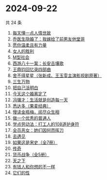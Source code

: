 # 2024-09-22

共 24 条

<!-- BEGIN WEREAD -->
<!-- 最后更新时间 2024-09-22 07:13:00 +0800 -->
1. [每天懂一点人情世故](https://weread.qq.com/web/bookDetail/89c325f0565ef389c40e87c)
1. [乔医生隐婚了：我嫁给了前男友他堂哥](https://weread.qq.com/web/bookDetail/c8032b40813ab7c1eg018e31)
1. [愿你温柔且有力量](https://weread.qq.com/web/bookDetail/a4732dd0813ab83d5g0174e6)
1. [女人的胜利](https://weread.qq.com/web/bookDetail/50132dc0813ab937dg0158cf)
1. [M型社会](https://weread.qq.com/web/bookDetail/f313231072744bcaf3154c2)
1. [西游八十一案：长安击壤歌](https://weread.qq.com/web/bookDetail/564329b0813ab930bg0181e6)
1. [王鼎钧回忆录四部曲](https://weread.qq.com/web/bookDetail/e2932a405df377e29668fff)
1. [舍不得星星（张新成、王玉雯主演影视剧原著）](https://weread.qq.com/web/bookDetail/3fc327d0813ab9311g0186b7)
1. [三生万物](https://weread.qq.com/web/bookDetail/48432b50813ab9339g013f3f)
1. [把自己活明白](https://weread.qq.com/web/bookDetail/02032cd0813ab9352g015dd4)
1. [今天这个婚离定了](https://weread.qq.com/web/bookDetail/28b32630813ab9349g013331)
1. [冯骥才：生活就是创造每一天](https://weread.qq.com/web/bookDetail/8a132890813ab9310g0154b4)
1. [悉达多（果麦经典）](https://weread.qq.com/web/bookDetail/3a832f705d0d1f3a8ec72ff)
1. [慢读金瓶梅，阅尽众生相](https://weread.qq.com/web/bookDetail/f5232170813ab92d3g01499d)
1. [做一个优秀的普通人](https://weread.qq.com/web/bookDetail/9eb32f30813ab8721g01266a)
1. [学点劳动法：打工人的108道护身符](https://weread.qq.com/web/bookDetail/bb332b10813ab9154g01805e)
1. [全员恶女：她们因何而挥刀](https://weread.qq.com/web/bookDetail/60b32170813ab9330g0171f9)
1. [去遇见](https://weread.qq.com/web/bookDetail/a3d32170813ab907fg0154f3)
1. [如果这是宋史（全7册）](https://weread.qq.com/web/bookDetail/6d5322a0813ab926cg01980e)
1. [传奇](https://weread.qq.com/web/bookDetail/89532630813ab779fg011515)
1. [货币战争（全5册）](https://weread.qq.com/web/bookDetail/a7b324105c35e0a7bf8ad21)
1. [天之下](https://weread.qq.com/web/bookDetail/4de326a0721770aa4de95f4)
1. [有钱人和你想的不一样](https://weread.qq.com/web/bookDetail/fd232e40720a8cd2fd23457)
1. [它们的性](https://weread.qq.com/web/bookDetail/64f32ea0813ab7439g012564)
<!-- END WEREAD -->